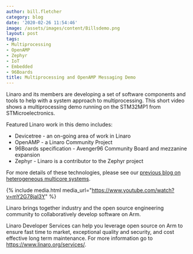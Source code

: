 ```yaml
---
author: bill.fletcher
category: blog
date: '2020-02-26 11:54:46'
image: /assets/images/content/Billsdemo.png
layout: post
tags:
- Multiprocessing
- OpenAMP
- Zephyr
- IoT
- Embedded
- 96Boards
title: Multiprocessing and OpenAMP Messaging Demo
---
```


Linaro and its members are developing a set of software components and tools to help with a system approach to multiprocessing. This short video shows a multiprocessing demo running on the STM32MP1 from STMicroelectronics.

Featured Linaro work in this demo includes:

- Devicetree - an on-going area of work in Linaro
- OpenAMP - a Linaro Community Project
- 96Boards specification - Avenger96 Community Board and mezzanine expansion
- Zephyr - Linaro is a contributor to the Zephyr project

For more details of these technologies, please see our [previous blog on heterogeneous multicore systems](/blog/heterogeneous-multicore-systems-the-new-open-source-frontier/).

{% include media.html media_url="https://www.youtube.com/watch?v=mY2G78jal3Y" %}

Linaro brings together industry and the open source engineering community to collaboratively develop software on Arm.

Linaro Developer Services can help you leverage open source on Arm to ensure fast time to market, exceptional quality and security, and cost effective long term maintenance. For more information go to <https://www.linaro.org/services/>.